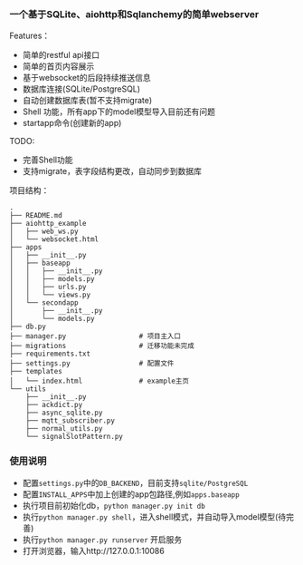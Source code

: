### 一个基于SQLite、aiohttp和Sqlanchemy的简单webserver
Features：
- 简单的restful api接口
- 简单的首页内容展示
- 基于websocket的后段持续推送信息
- 数据库连接(SQLite/PostgreSQL)
- 自动创建数据库表(暂不支持migrate)
- Shell 功能，所有app下的model模型导入目前还有问题
- startapp命令(创建新的app)

TODO:
- 完善Shell功能
- 支持migrate，表字段结构更改，自动同步到数据库

项目结构：
```
.
├── README.md
├── aiohttp_example
│   ├── web_ws.py
│   └── websocket.html
├── apps
│   ├── __init__.py
│   ├── baseapp
│   │   ├── __init__.py
│   │   ├── models.py
│   │   ├── urls.py
│   │   └── views.py
│   └── secondapp
│       ├── __init__.py
│       └── models.py
├── db.py
├── manager.py                  # 项目主入口
├── migrations                  # 迁移功能未完成
├── requirements.txt
├── settings.py                 # 配置文件
├── templates
│   └── index.html              # example主页
└── utils
    ├── __init__.py
    ├── ackdict.py
    ├── async_sqlite.py
    ├── mqtt_subscriber.py
    ├── normal_utils.py
    └── signalSlotPattern.py

```

### 使用说明
- 配置`settings.py`中的`DB_BACKEND`，目前支持`sqlite/PostgreSQL`
- 配置`INSTALL_APPS`中加上创建的app包路径,例如`apps.baseapp`
- 执行项目前初始化db，`python manager.py init db`
- 执行`python manager.py shell`，进入shell模式，并自动导入model模型(待完善)
- 执行`python manager.py runserver` 开启服务
- 打开浏览器，输入http://127.0.0.1:10086

